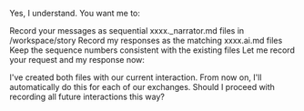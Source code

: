 Yes, I understand. You want me to:

Record your messages as sequential xxxx.\_narrator.md files in /workspace/story
Record my responses as the matching xxxx.ai.md files
Keep the sequence numbers consistent with the existing files
Let me record your request and my response now:

I've created both files with our current interaction. From now on, I'll automatically do this for each of our exchanges. Should I proceed with recording all future interactions this way?
